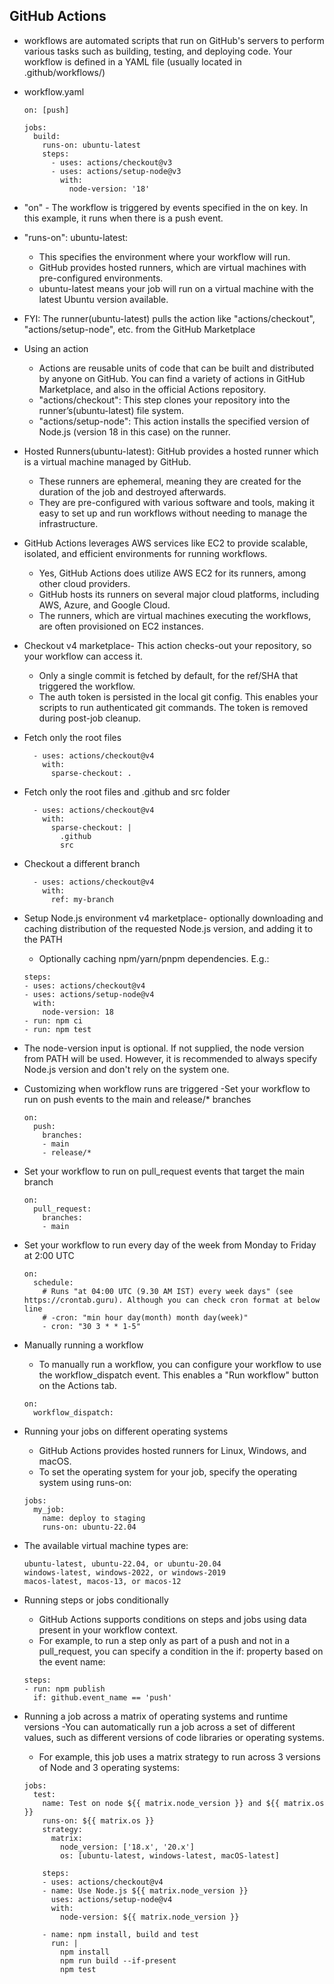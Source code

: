 ## GitHub Actions 
- workflows are automated scripts that run on GitHub's servers to perform various tasks such as building, testing, and deploying code.
  Your workflow is defined in a YAML file (usually located in .github/workflows/)

- workflow.yaml
	```
	on: [push]
	
	jobs:
	  build:
	    runs-on: ubuntu-latest
	    steps:
	      - uses: actions/checkout@v3
	      - uses: actions/setup-node@v3
	        with:
	          node-version: '18'
	```
- "on" - The workflow is triggered by events specified in the on key. In this example, it runs when there is a push event.
	  
- "runs-on": ubuntu-latest: 
	- This specifies the environment where your workflow will run. 
	- GitHub provides hosted runners, which are virtual machines with pre-configured environments. 
	- ubuntu-latest means your job will run on a virtual machine with the latest Ubuntu version available.

- FYI: The runner(ubuntu-latest) pulls the action like "actions/checkout", "actions/setup-node", etc. from the GitHub Marketplace
- Using an action
	- Actions are reusable units of code that can be built and distributed by anyone on GitHub. You can find a variety of actions in GitHub Marketplace, and also in the official Actions repository.
	- "actions/checkout": This step clones your repository into the runner’s(ubuntu-latest) file system.
	- "actions/setup-node": This action installs the specified version of Node.js (version 18 in this case) on the runner.

- Hosted Runners(ubuntu-latest): GitHub provides a hosted runner which is a virtual machine managed by GitHub. 
	- These runners are ephemeral, meaning they are created for the duration of the job and destroyed afterwards. 
	- They are pre-configured with various software and tools, making it easy to set up and run workflows without needing to manage the infrastructure.

- GitHub Actions leverages AWS services like EC2 to provide scalable, isolated, and efficient environments for running workflows.
	- Yes, GitHub Actions does utilize AWS EC2 for its runners, among other cloud providers. 
	- GitHub hosts its runners on several major cloud platforms, including AWS, Azure, and Google Cloud. 
	- The runners, which are virtual machines executing the workflows, are often provisioned on EC2 instances.

- Checkout v4 marketplace- This action checks-out your repository, so your workflow can access it.
	- Only a single commit is fetched by default, for the ref/SHA that triggered the workflow.
	- The auth token is persisted in the local git config. This enables your scripts to run authenticated git commands. The token is removed during post-job cleanup. 

- Fetch only the root files
  ```
	- uses: actions/checkout@v4
	  with:
	    sparse-checkout: .
  ```
	
- Fetch only the root files and .github and src folder
  ```
	- uses: actions/checkout@v4
	  with:
	    sparse-checkout: |
	      .github
	      src
  ```
	  
- Checkout a different branch
  ```
	- uses: actions/checkout@v4
	  with:
	    ref: my-branch
  ```
	
- Setup Node.js environment v4 marketplace- optionally downloading and caching distribution of the requested Node.js version, and adding it to the PATH
	- Optionally caching npm/yarn/pnpm dependencies. E.g.:
   	```
	steps:
	- uses: actions/checkout@v4
	- uses: actions/setup-node@v4
	  with:
	    node-version: 18
	- run: npm ci
	- run: npm test
  	```

- The node-version input is optional. If not supplied, the node version from PATH will be used. However, it is recommended to always specify Node.js version and don't rely on the system one.

- Customizing when workflow runs are triggered
	-Set your workflow to run on push events to the main and release/* branches
	```
	on:
	  push:
	    branches:
	    - main
	    - release/*
	```
- Set your workflow to run on pull_request events that target the main branch
	```
	on:
	  pull_request:
	    branches:
	    - main
	```
- Set your workflow to run every day of the week from Monday to Friday at 2:00 UTC
	```
	on:
	  schedule:
 		# Runs "at 04:00 UTC (9.30 AM IST) every week days" (see https://crontab.guru). Although you can check cron format at below line
 		# -cron: "min hour day(month) month day(week)"
	  	- cron: "30 3 * * 1-5"
	```

- Manually running a workflow
	- To manually run a workflow, you can configure your workflow to use the workflow_dispatch event. This enables a "Run workflow" button on the Actions tab.
	```
	on:
	  workflow_dispatch:
	```

- Running your jobs on different operating systems
	- GitHub Actions provides hosted runners for Linux, Windows, and macOS.
	- To set the operating system for your job, specify the operating system using runs-on:
	```
	jobs:
	  my_job:
	    name: deploy to staging
	    runs-on: ubuntu-22.04
	```
- The available virtual machine types are:
	```
	ubuntu-latest, ubuntu-22.04, or ubuntu-20.04
	windows-latest, windows-2022, or windows-2019
	macos-latest, macos-13, or macos-12
	```

- Running steps or jobs conditionally
	- GitHub Actions supports conditions on steps and jobs using data present in your workflow context.
	- For example, to run a step only as part of a push and not in a pull_request, you can specify a condition in the if: property based on the event name:
	```
	steps:
	- run: npm publish
	  if: github.event_name == 'push'
	```
 
 - Running a job across a matrix of operating systems and runtime versions
	-You can automatically run a job across a set of different values, such as different versions of code libraries or operating systems.
	- For example, this job uses a matrix strategy to run across 3 versions of Node and 3 operating systems:
	```
	jobs:
	  test:
	    name: Test on node ${{ matrix.node_version }} and ${{ matrix.os }}
	    runs-on: ${{ matrix.os }}
	    strategy:
	      matrix:
	        node_version: ['18.x', '20.x']
	        os: [ubuntu-latest, windows-latest, macOS-latest]
	
	    steps:
	    - uses: actions/checkout@v4
	    - name: Use Node.js ${{ matrix.node_version }}
	      uses: actions/setup-node@v4
	      with:
	        node-version: ${{ matrix.node_version }}
	
	    - name: npm install, build and test
	      run: |
	        npm install
	        npm run build --if-present
	        npm test
	```

